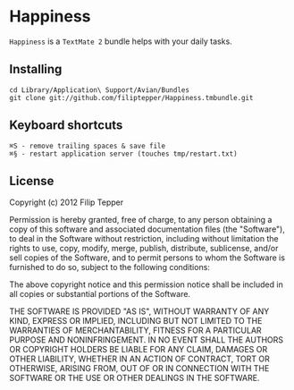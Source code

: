# Happiness

`Happiness` is a `TextMate 2` bundle helps with your daily tasks.

## Installing

    cd Library/Application\ Support/Avian/Bundles
    git clone git://github.com/filiptepper/Happiness.tmbundle.git

## Keyboard shortcuts

    ⌘S - remove trailing spaces & save file
    ⌘§ - restart application server (touches tmp/restart.txt)

## License

Copyright (c) 2012 Filip Tepper

Permission is hereby granted, free of charge, to any person obtaining a copy of this software and associated documentation files (the "Software"), to deal in the Software without restriction, including without limitation the rights to use, copy, modify, merge, publish, distribute, sublicense, and/or sell copies of the Software, and to permit persons to whom the Software is furnished to do so, subject to the following conditions:

The above copyright notice and this permission notice shall be included in all copies or substantial portions of the Software.

THE SOFTWARE IS PROVIDED "AS IS", WITHOUT WARRANTY OF ANY KIND, EXPRESS OR IMPLIED, INCLUDING BUT NOT LIMITED TO THE WARRANTIES OF MERCHANTABILITY, FITNESS FOR A PARTICULAR PURPOSE AND NONINFRINGEMENT. IN NO EVENT SHALL THE AUTHORS OR COPYRIGHT HOLDERS BE LIABLE FOR ANY CLAIM, DAMAGES OR OTHER LIABILITY, WHETHER IN AN ACTION OF CONTRACT, TORT OR OTHERWISE, ARISING FROM, OUT OF OR IN CONNECTION WITH THE SOFTWARE OR THE USE OR OTHER DEALINGS IN THE SOFTWARE.